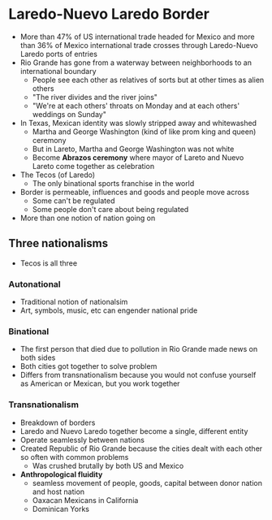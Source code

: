 # Laredo-Nuevo Laredo Border

* More than 47% of US international trade headed for Mexico and more than 36% of Mexico international trade crosses through Laredo-Nuevo Laredo ports of entries
* Rio Grande has gone from a waterway between neighborhoods to an international boundary
    * People see each other as relatives of sorts but at other times as alien others
    * "The river divides and the river joins"
    * "We're at each others' throats on Monday and at each others' weddings on Sunday"
* In Texas, Mexican identity was slowly stripped away and whitewashed
    * Martha and George Washington (kind of like prom king and queen) ceremony
    * But in Lareto, Martha and George Washington was not white
    * Become **Abrazos ceremony** where mayor of Lareto and Nuevo Lareto come together as celebration
* The Tecos (of Laredo)
    * The only binational sports franchise in the world
* Border is permeable, influences and goods and people move across
    * Some can't be regulated
    * Some people don't care about being regulated
* More than one notion of nation going on

## Three nationalisms

* Tecos is all three

### Autonational

* Traditional notion of nationalsim
* Art, symbols, music, etc can engender national pride

### Binational

* The first person that died due to pollution in Rio Grande made news on both sides
* Both cities got together to solve problem
* Differs from transnationalism because you would not confuse yourself as American or Mexican, but you work together

### Transnationalism

* Breakdown of borders
* Laredo and Nuevo Laredo together become a single, different entity
* Operate seamlessly between nations
* Created Republic of Rio Grande because the cities dealt with each other so often with common problems
    * Was crushed brutally by both US and Mexico
* **Anthropological fluidity**
    * seamless movement of people, goods, capital between donor nation and host nation
    * Oaxacan Mexicans in California
    * Dominican Yorks